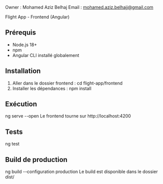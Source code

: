 Owner : Mohamed Aziz Belhaj
Email : mohamed.aziz.belhajj@gmail.com

Flight App - Frontend (Angular)
## Prérequis
- Node.js 18+
- npm
- Angular CLI installé globalement
## Installation
1. Aller dans le dossier frontend :
cd flight-app/frontend
2. Installer les dépendances :
npm install
## Exécution    
ng serve --open
Le frontend tourne sur http://localhost:4200
## Tests
ng test
## Build de production
ng build --configuration production
Le build est disponible dans le dossier dist/
